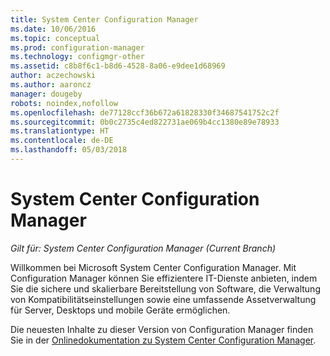 ```yaml
---
title: System Center Configuration Manager
ms.date: 10/06/2016
ms.topic: conceptual
ms.prod: configuration-manager
ms.technology: configmgr-other
ms.assetid: c8b8f6c1-b8d6-4528-8a06-e9dee1d68969
author: aczechowski
ms.author: aaroncz
manager: dougeby
robots: noindex,nofollow
ms.openlocfilehash: de77128ccf36b672a61828330f34687541752c2f
ms.sourcegitcommit: 0b0c2735c4ed822731ae069b4cc1380e89e78933
ms.translationtype: HT
ms.contentlocale: de-DE
ms.lasthandoff: 05/03/2018
---
```

# <a name="system-center-configuration-manager"></a>System Center Configuration Manager

*Gilt für: System Center Configuration Manager (Current Branch)*

Willkommen bei Microsoft System Center Configuration Manager. Mit Configuration Manager können Sie effizientere IT-Dienste anbieten, indem Sie die sichere und skalierbare Bereitstellung von Software, die Verwaltung von Kompatibilitätseinstellungen sowie eine umfassende Assetverwaltung für Server, Desktops und mobile Geräte ermöglichen.  

 Die neuesten Inhalte zu dieser Version von Configuration Manager finden Sie in der [Onlinedokumentation zu System Center Configuration Manager](https://go.microsoft.com/fwlink/?LinkID=533344).

